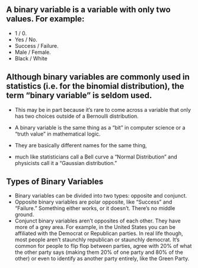 ## A binary variable is a variable with only two values. For example:
* 1 / 0.
* Yes / No.
* Success / Failure.
* Male / Female.
* Black / White

## Although binary variables are commonly used in statistics (i.e. for the binomial distribution), the term “binary variable” is seldom used. 
* This may be in part because it’s rare to come across a variable that only has two choices outside of a Bernoulli distribution.

* A binary variable is the same thing as a “bit” in computer science or a “truth value” in mathematical logic. 
* They are basically different names for the same thing, 
* much like statisticians call a Bell curve a “Normal Distribution” and physicists call it a “Gaussian distribution.”

## Types of Binary Variables
* Binary variables can be divided into two types: opposite and conjunct.
* Opposite binary variables are polar opposite, like “Success” and “Failure.” Something either works, or it doesn’t. There’s no middle ground.
* Conjunct binary variables aren’t opposites of each other. They have more of a grey area. 
For example, in the United States you can be affiliated with the Democrat or Republican parties. In real life though, most people aren’t staunchly republican or staunchly democrat. It’s common for people to flip flop between parties, agree with 20% of what the other party says (making them 20% of one party and 80% of the other) or even to identify as another party entirely, like the Green Party.

